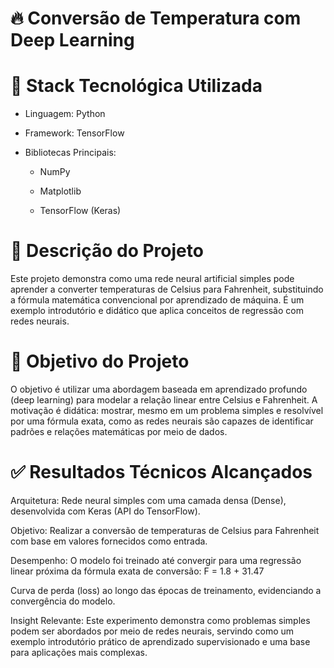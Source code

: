 # 🔥 Conversão de Temperatura com Deep Learning

# 🧰 Stack Tecnológica Utilizada
- Linguagem: Python

- Framework: TensorFlow

- Bibliotecas Principais:

    - NumPy

    - Matplotlib

    - TensorFlow (Keras)

# 📌 Descrição do Projeto
Este projeto demonstra como uma rede neural artificial simples pode aprender a converter temperaturas de Celsius para Fahrenheit, substituindo a fórmula matemática convencional por aprendizado de máquina. É um exemplo introdutório e didático que aplica conceitos de regressão com redes neurais.

# 🎯 Objetivo do Projeto
O objetivo é utilizar uma abordagem baseada em aprendizado profundo (deep learning) para modelar a relação linear entre Celsius e Fahrenheit. A motivação é didática: mostrar, mesmo em um problema simples e resolvível por uma fórmula exata, como as redes neurais são capazes de identificar padrões e relações matemáticas por meio de dados.

# ✅ Resultados Técnicos Alcançados
Arquitetura: Rede neural simples com uma camada densa (Dense), desenvolvida com Keras (API do TensorFlow).

Objetivo: Realizar a conversão de temperaturas de Celsius para Fahrenheit com base em valores fornecidos como entrada.

Desempenho: O modelo foi treinado até convergir para uma regressão linear próxima da fórmula exata de conversão: F = 1.8 + 31.47

Curva de perda (loss) ao longo das épocas de treinamento, evidenciando a convergência do modelo.

Insight Relevante: Este experimento demonstra como problemas simples podem ser abordados por meio de redes neurais, servindo como um exemplo introdutório prático de aprendizado supervisionado e uma base para aplicações mais complexas.